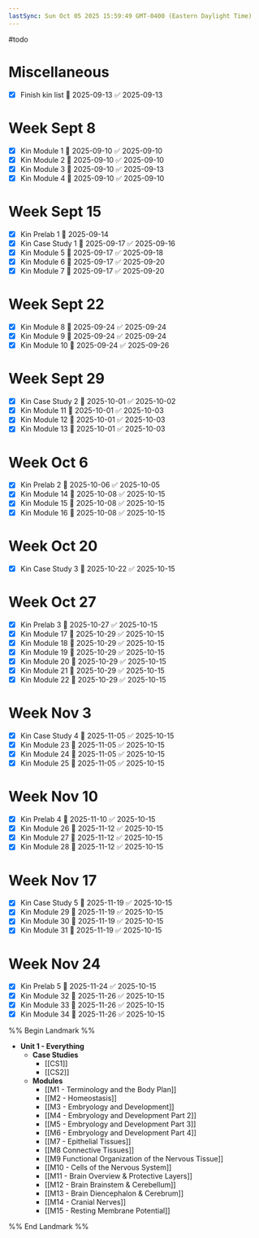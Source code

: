 ```yaml
---
lastSync: Sun Oct 05 2025 15:59:49 GMT-0400 (Eastern Daylight Time)
---
```

#todo
# Miscellaneous
- [x] Finish kin list 📅 2025-09-13 ✅ 2025-09-13
# Week Sept 8
- [x] Kin Module 1 📅 2025-09-10 ✅ 2025-09-10
- [x] Kin Module 2 📅 2025-09-10 ✅ 2025-09-10
- [x] Kin Module 3 📅 2025-09-10 ✅ 2025-09-13
- [x] Kin Module 4 📅 2025-09-10 ✅ 2025-09-10
# Week Sept 15
- [x] Kin Prelab 1 📅 2025-09-14
- [x] Kin Case Study 1 📅 2025-09-17 ✅ 2025-09-16
- [x] Kin Module 5 📅 2025-09-17 ✅ 2025-09-18
- [x] Kin Module 6 📅 2025-09-17 ✅ 2025-09-20
- [x] Kin Module 7 📅 2025-09-17 ✅ 2025-09-20
# Week Sept 22
- [x] Kin Module 8 📅 2025-09-24 ✅ 2025-09-24
- [x] Kin Module 9 📅 2025-09-24 ✅ 2025-09-24
- [x] Kin Module 10 📅 2025-09-24 ✅ 2025-09-26
# Week Sept 29
- [x] Kin Case Study 2 📅 2025-10-01 ✅ 2025-10-02
- [x] Kin Module 11 📅 2025-10-01 ✅ 2025-10-03
- [x] Kin Module 12 📅 2025-10-01 ✅ 2025-10-03
- [x] Kin Module 13 📅 2025-10-01 ✅ 2025-10-03
# Week Oct 6
- [x] Kin Prelab 2 📅 2025-10-06 ✅ 2025-10-05
- [x] Kin Module 14 📅 2025-10-08 ✅ 2025-10-15
- [x] Kin Module 15 📅 2025-10-08 ✅ 2025-10-15
- [x] Kin Module 16 📅 2025-10-08 ✅ 2025-10-15
# Week Oct 20
- [x] Kin Case Study 3 📅 2025-10-22 ✅ 2025-10-15
# Week Oct 27
- [x] Kin Prelab 3 📅 2025-10-27 ✅ 2025-10-15
- [x] Kin Module 17 📅 2025-10-29 ✅ 2025-10-15
- [x] Kin Module 18 📅 2025-10-29 ✅ 2025-10-15
- [x] Kin Module 19 📅 2025-10-29 ✅ 2025-10-15
- [x] Kin Module 20 📅 2025-10-29 ✅ 2025-10-15
- [x] Kin Module 21 📅 2025-10-29 ✅ 2025-10-15
- [x] Kin Module 22 📅 2025-10-29 ✅ 2025-10-15
# Week Nov 3
- [x] Kin Case Study 4 📅 2025-11-05 ✅ 2025-10-15
- [x] Kin Module 23 📅 2025-11-05 ✅ 2025-10-15
- [x] Kin Module 24 📅 2025-11-05 ✅ 2025-10-15
- [x] Kin Module 25 📅 2025-11-05 ✅ 2025-10-15
# Week Nov 10
- [x] Kin Prelab 4 📅 2025-11-10 ✅ 2025-10-15
- [x] Kin Module 26 📅 2025-11-12 ✅ 2025-10-15
- [x] Kin Module 27 📅 2025-11-12 ✅ 2025-10-15
- [x] Kin Module 28 📅 2025-11-12 ✅ 2025-10-15
# Week Nov 17
- [x] Kin Case Study 5 📅 2025-11-19 ✅ 2025-10-15
- [x] Kin Module 29 📅 2025-11-19 ✅ 2025-10-15
- [x] Kin Module 30 📅 2025-11-19 ✅ 2025-10-15
- [x] Kin Module 31 📅 2025-11-19 ✅ 2025-10-15
# Week Nov 24
- [x] Kin Prelab 5 📅 2025-11-24 ✅ 2025-10-15
- [x] Kin Module 32 📅 2025-11-26 ✅ 2025-10-15
- [x] Kin Module 33 📅 2025-11-26 ✅ 2025-10-15
- [x] Kin Module 34 📅 2025-11-26 ✅ 2025-10-15

%% Begin Landmark %%
- **Unit 1 - Everything**
	- **Case Studies**
		- [[CS1]]
		- [[CS2]]
	- **Modules**
		- [[M1 - Terminology and the Body Plan]]
		- [[M2 - Homeostasis]]
		- [[M3 - Embryology and Development]]
		- [[M4 - Embryology and Development Part 2]]
		- [[M5 - Embryology and Development Part 3]]
		- [[M6 - Embryology and Development Part 4]]
		- [[M7 - Epithelial Tissues]]
		- [[M8 Connective Tissues]]
		- [[M9 Functional Organization of the Nervous Tissue]]
		- [[M10 - Cells of the Nervous System]]
		- [[M11 - Brain Overview & Protective Layers]]
		- [[M12 - Brain Brainstem & Cerebellum]]
		- [[M13 - Brain Diencephalon & Cerebrum]]
		- [[M14 - Cranial Nerves]]
		- [[M15 - Resting Membrane Potential]]

%% End Landmark %%